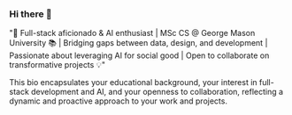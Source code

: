 ### Hi there 👋


"🚀 Full-stack aficionado & AI enthusiast |
 MSc CS @ George Mason University 📚 | 
Bridging gaps between data, design, and development | 
Passionate about leveraging AI for social good | Open to collaborate on transformative projects 💡"

This bio encapsulates your educational background, your interest in full-stack development and AI, and your openness to collaboration, reflecting a dynamic and proactive approach to your work and projects.

